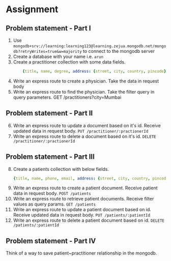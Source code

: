# Assignment

## Problem statement - Part I
1. Use `mongodb+srv://learning:learning123@learning.zejua.mongodb.net/mongodb?retryWrites=true&w=majority` to connect to the mongodb server
2. Create a database with your name i.e. `arun`
3. Create a practitioner collection with some data fields.
    ```yaml 
        {title, name, degree, address: {street, city, country, pincode}, email, specialization: ['cardiologist', 'general physician', 'gastroentrologist']}
    ```
4. Write an express route to create a physician. Take the data in request body
5. Write an express route to find the physician. Take the filter query in query parameters.
    GET /practitioners?city=Mumbai

## Problem statement - Part II
6. Write an express route to update a document based on it's id. Receive updated data in request body.
    `PUT /practitioner/:practionerId`
7. Write an express route to delete a document based on it's id.
    `DELETE /practitioner/:practionerId`

## Problem statement - Part III
8. Create a patients collection with below fields.
    ```yaml
    {title, name, phone, email, address: {street, city, country, pincode}, allergies: [], medications: []}
    ```
9. Write an express route to create a patient document. Receive patient data in request body.
    `POST /patients`
10. Write an express route to retrieve patient documents. Receive filter values as query params.
    `GET /patients`
11. Write an express route to update a patient document based on id. Receive updated data in request body.
    `PUT /patients/:patientId`
12. Write an express route to delete a patient document based on id.
    `DELETE /patients/:patientId`

## Problem statement - Part IV
Think of a way to save patient~practitioner relationship in the mongodb.